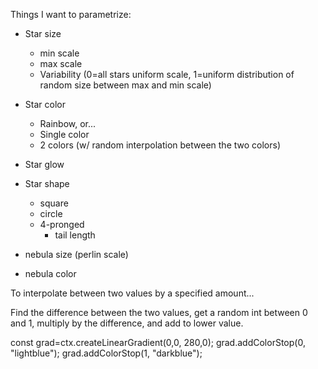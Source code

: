 Things I want to parametrize:

* Star size
   - min scale
   - max scale
   - Variability (0=all stars uniform scale, 1=uniform distribution of random size between max and min scale)
* Star color
   - Rainbow, or...
   - Single color
   - 2 colors (w/ random interpolation between the two colors)
* Star glow
* Star shape
   - square
   - circle
   - 4-pronged
      - tail length

* nebula size (perlin scale)
* nebula color

To interpolate between two values by a specified amount...

Find the difference between the two values, get a random int between
0 and 1, multiply by the difference, and add to lower value.

const grad=ctx.createLinearGradient(0,0, 280,0);
grad.addColorStop(0, "lightblue");
grad.addColorStop(1, "darkblue");

